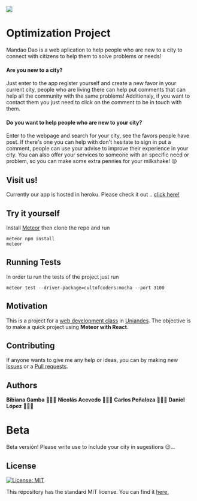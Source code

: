 
<img src = "http://www.tecsaing.com/images/html/logo-footer.png" style="background-color:powderblue">



# Optimization Project

Mandao Dao is a web aplication to help people who are new to a city to connect with citizens to help them to solve problems or needs!

#### **Are you new to a city?**
Just enter to the app register yourself and create a new favor in your current city, people who are living there can help put comments that can help all the community with the same problems! Additionaly, if you want to contact them you just need to click on the comment to be in touch with them. 

#### **Do you want to help people who are new to your city?**
Enter to the webpage and search for your city, see the favors people have post. If there's one you can help with don't hesitate to sign in put a comment, people can use your advise to improve their experience in your city. You can also offer your services to someone with an specific need or problem, so you can make some extra pennies for your milkshake! 😜

## Visit us!
Currently our app is hosted in heroku. Please check it out .. [click here!](https://mandaodao.herokuapp.com/#/)

## Try it yourself

Install [Meteor](https://www.meteor.com/install) then clone the repo and run

```
meteor npm install
meteor
```

## Running Tests
In order tu run the tests of the project just run

```
meteor test --driver-package=cultofcoders:mocha --port 3100
```

## Motivation
This is a project for a [web development class](http://johnguerra.co/classes/webDevelopment_spring_2018/) in [Uniandes](https://www.uniandes.edu.co). The objective is to make a quick project using **Meteor with React**.

## Contributing
If anyone wants to give me any help or ideas, you can by making new [Issues](https://github.com/nacevedo/MandaoDao/issues) or a [Pull requests](https://github.com/nacevedo/MandaoDao/pulls).

## Authors 
**Bibiana Gamba** 👩🏽‍🎨
**Nicolás Acevedo** 👨🏼‍🔬
**Carlos Peñaloza** 👨🏻‍🚒
**Daniel López** 👨🏻‍🌾 


# Beta
Beta versión! Please write use to include your city in sugestions 😉...

## License
[![License: MIT](https://img.shields.io/badge/License-MIT-yellow.svg)](https://opensource.org/licenses/MIT)

This repository has the standard MIT license. You can find it [here.](https://github.com/nacevedo/MandaoDao/blob/master/LICENSE)
